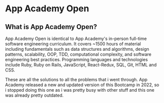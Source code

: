 # App Academy Open

## What is App Academy Open? 

App Academy Open is identical to App Academy's in-person full-time software engineering curriculum. It covers ~1500 hours of material including fundamentals such as data structures and algorithms, design patterns, scalability, OOP, TDD, computational complexity, and software engineering best practices. Programming languages and technologies include Ruby, Ruby on Rails, JavaScript, React-Redux, SQL, Git, HTML and CSS. 

These are all the solutions to all the problems that i went through. App Academy released a new and updated version of this Bootcamp in 2022, so i stopped doing this one as i was pretty busy with other stuff and this one was already pretty outdated.
